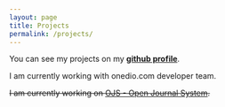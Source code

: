 ```yaml
---
layout: page
title: Projects
permalink: /projects/
---
```


You can see my projects on my **[github profile](https://github.com/{{site.github_username}})**.

I am currently working with onedio.com developer team. 

<s>I am currently working on [OJS - Open Journal System](https://github.com/okulbilisim/ojs).</s> 
